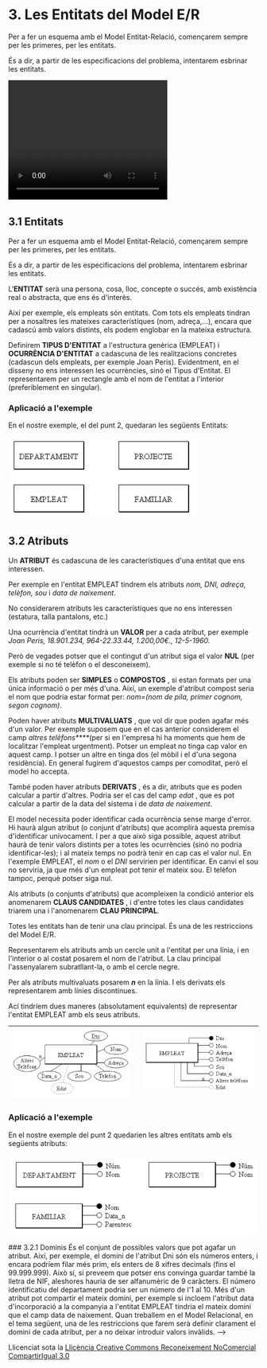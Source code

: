 # 3. Les Entitats del Model E/R

Per a fer un esquema amb el Model Entitat-Relació, començarem sempre per les
primeres, per les entitats.

És a dir, a partir de les especificacions del problema, intentarem esbrinar
les entitats.

<video width="320" height="240" controls>
  <source src="T02_Peli1.mp4" type="video/mp4">
  Tu navegador no soporta la etiqueta de video.
</video>

## 3.1 Entitats

Per a fer un esquema amb el Model Entitat-Relació, començarem sempre per les
primeres, per les entitats.

És a dir, a partir de les especificacions del problema, intentarem esbrinar
les entitats.

L'**ENTITAT** serà una persona, cosa, lloc, concepte o succés, amb existència
real o abstracta, que ens és d'interès.

Així per exemple, els empleats són entitats. Com tots els empleats tindran per
a nosaltres les mateixes característiques (nom, adreça,...), encara que
cadascú amb valors distints, els podem englobar en la mateixa estructura.

Definirem **TIPUS D'ENTITAT** a l'estructura genèrica (EMPLEAT) i **OCURRÈNCIA
D'ENTITAT** a cadascuna de les realitzacions concretes (cadascun dels
empleats, per exemple Joan Peris). Evidentment, en el disseny no ens
interessen les ocurrències, sinó el Tipus d'Entitat. El representarem per un
rectangle amb el nom de l'entitat a l'interior (preferiblement en singular).


### Aplicació a l'exemple



En el nostre exemple, el del punt 2, quedaran les següents Entitats:



![](entitats.png)

## 3.2 Atributs



Un **ATRIBUT** és cadascuna de les característiques d'una entitat que ens
interessen.

Per exemple en l'entitat EMPLEAT tindrem els atributs _nom, DNI, adreça,
telèfon, sou_ i _data de naixement_.

No considerarem atributs les característiques que no ens interessen (estatura,
talla pantalons, etc.)

Una ocurrència d'entitat tindrà un **VALOR** per a cada atribut, per exemple
_Joan Peris, 18.901.234, 964-22.33.44, 1.200,00€., 12-5-1960._

Però de vegades potser que el contingut d'un atribut siga el valor **NUL**
(per exemple si no té telèfon o el desconeixem).

Els atributs poden ser **SIMPLES** o **COMPOSTOS** , si estan formats per una
única informació o per més d'una. Així, un exemple d'atribut compost seria el
nom que podria estar format per: _nom=(nom de pila, primer cognom, segon
cognom)_.

Poden haver atributs **MULTIVALUATS** , que vol dir que poden agafar més d'un
valor. Per exemple suposem que en el cas anterior considerem el camp _altres
telèfons****_(per si en l'empresa hi ha moments que hem de localitzar
l'empleat urgentment). Potser un empleat no tinga cap valor en aquest camp. I
potser un altre en tinga dos (el mòbil i el d'una segona residència). En
general fugirem d'aquestos camps per comoditat, però el model ho accepta.

També poden haver atributs **DERIVATS** , és a dir, atributs que es poden
calcular a partir d'altres. Podria ser el cas del camp _edat_ , que es pot
calcular a partir de la data del sistema i de _data de naixement_.



El model necessita poder identificar cada ocurrència sense marge d'error. Hi
haurà algun atribut (o conjunt d'atributs) que acomplirà aquesta premisa
d'identificar unívocament. I per a que això siga possible, aquest atribut
haurà de tenir valors distints per a totes les ocurrències (sinó no podria
identificar-les); i al mateix temps no podrà tenir en cap cas el valor nul. En
l'exemple EMPLEAT, el _nom_ o el _DNI_ servirien per identificar. En canvi el
sou no serviria, ja que més d'un empleat pot tenir el mateix sou. El telèfon
tampoc, perquè potser siga nul.

Als atributs (o conjunts d'atributs) que acompleixen la condició anterior els
anomenarem **CLAUS CANDIDATES** , i d'entre totes les claus candidates triarem
una i l'anomenarem **CLAU PRINCIPAL**.

Totes les entitats han de tenir una clau principal. És una de les restriccions
del Model E/R.



Representarem els atributs amb un cercle unit a l'entitat per una línia, i en
l'interior o al costat posarem el nom de l'atribut. La clau principal
l'assenyalarem subratllant-la, o amb el cercle negre.

Per als atributs multivaluats posarem **_n_** en la línia. I els derivats els
representarem amb línies discontínues.

Ací tindríem dues maneres (absolutament equivalents) de representar l'entitat
EMPLEAT amb els seus atributs.  

![](atributs1.png) |   | ![](atributs2.png)  
---|---|---  

### Aplicació a l'exemple



En el nostre exemple del punt 2 quedarien les altres entitats amb els següents
atributs:



![](atributs3.png)

<!-->
### 3.2.1 Dominis



És el conjunt de possibles valors que pot agafar un atribut. Així, per
exemple, el domini de l'atribut Dni són els números enters, i encara podríem
filar més prim, els enters de 8 xifres decimals (fins el 99.999.999). Això sí,
si preveem que potser ens convinga guardar també la lletra de NIF, aleshores
hauria de ser alfanumèric de 9 caràcters. El número identificatiu del
departament podria ser un número de l'1 al 10.

Més d'un atribut pot compartir el mateix domini, per exemple si incloem
l'atribut data d'incorporació a la companyia a l'entitat EMPLEAT tindria el
mateix domini que el camp data de naixement.

Quan treballem en el Model Relacional, en el tema següent, una de les
restriccions que farem serà definir clarament el domini de cada atribut, per a
no deixar introduir valors invàlids.

-->  

Llicenciat sota la  [Llicència Creative Commons Reconeixement NoComercial
CompartirIgual 3.0](http://creativecommons.org/licenses/by-nc-sa/3.0/)

